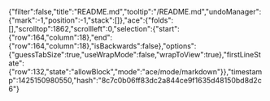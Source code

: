 {"filter":false,"title":"README.md","tooltip":"/README.md","undoManager":{"mark":-1,"position":-1,"stack":[]},"ace":{"folds":[],"scrolltop":1862,"scrollleft":0,"selection":{"start":{"row":164,"column":18},"end":{"row":164,"column":18},"isBackwards":false},"options":{"guessTabSize":true,"useWrapMode":false,"wrapToView":true},"firstLineState":{"row":132,"state":"allowBlock","mode":"ace/mode/markdown"}},"timestamp":1425150980550,"hash":"8c7c0b06ff83dc2a844ce9f1635d48150bd8d2c6"}